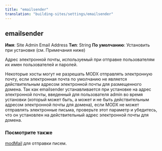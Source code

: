 ```yaml
---
title: "emailsender"
translation: "building-sites/settings/emailsender"
---
```


## emailsender

**Имя**: Site Admin Email Address
**Тип**: String
**По умолчанию**: Установить при установке (см. Примечания ниже)

Адрес электронной почты, используемый при отправке пользователям их имен пользователей и паролей.

Некоторые хосты могут не разрешать MODX отправлять электронную почту, если электронная почта по умолчанию не является действительным адресом электронной почты для размещенного домена. Так как emailsender устанавливается при установке на адрес электронной почты, введенный для пользователя admin во время установки (который может быть, а может и не быть действительным адресом электронной почты для домена), если MODX не может отправлять электронные письма, проверьте этот параметр и убедитесь, что он установлен на действительный адрес электронной почты для домена.

### Посмотрите также

 [modMail](extending-modx/services/modmail) для отправки писем.
